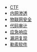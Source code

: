 <!-- _navbar.md -->

* [CTF](/ctf/)
* [内网渗透](/zh-cn/)
* [物联网安全]()
* [代码审计]()
* [应急响应]()
* [漏洞复现]()
* [勒索软件]()

